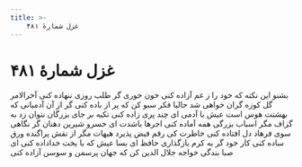 ```yaml
---
title: >-
    غزل شمارهٔ ۴۸۱
---
```

# غزل شمارهٔ ۴۸۱

بشنو این نکته که خود را ز غم آزاده کنی
خون خوری گر طلب روزی ننهاده کنی
آخرالامر گل کوزه گران خواهی شد
حالیا فکر سبو کن که پر از باده کنی
گر از آن آدمیانی که بهشتت هوس است
عیش با آدمی ای چند پری زاده کنی
تکیه بر جای بزرگان نتوان زد به گزاف
مگر اسباب بزرگی همه آماده کنی
اجرها باشدت ای خسرو شیرین دهنان
گر نگاهی سوی فرهاد دل افتاده کنی
خاطرت کی رقم فیض پذیرد هیهات
مگر از نقش پراگنده ورق ساده کنی
کار خود گر به کرم بازگذاری حافظ
ای بسا عیش که با بخت خداداده کنی
ای صبا بندگی خواجه جلال الدین کن
که جهان پرسمن و سوسن آزاده کنی
